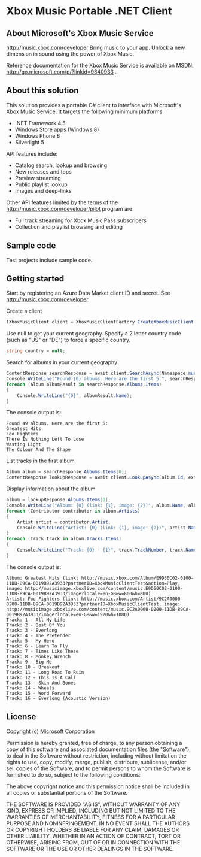 # Xbox Music Portable .NET Client

## About Microsoft's Xbox Music Service

http://music.xbox.com/developer
Bring music to your app.
Unlock a new dimension in sound using the power of Xbox Music.

Reference documentation for the Xbox Music Service is available on MSDN: http://go.microsoft.com/p/?linkid=9840933 .

## About this solution

This solution provides a portable C# client to interface with Microsoft's Xbox Music Service.
It targets the following minimum platforms:
* .NET Framework 4.5
* Windows Store apps (Windows 8)
* Windows Phone 8
* Silverlight 5

API features include:
* Catalog search, lookup and browsing
* New releases and tops
* Preview streaming
* Public playlist lookup
* Images and deep-links

Other API features limited by the terms of the http://music.xbox.com/developer/pilot program are:
* Full track streaming for Xbox Music Pass subscribers
* Collection and playlist browsing and editing

## Sample code

Test projects include sample code.

## Getting started

Start by registering an Azure Data Market client ID and secret. See http://music.xbox.com/developer.

Create a client
```csharp
IXboxMusicClient client = XboxMusicClientFactory.CreateXboxMusicClient("MyClientId", "YourClientSecretYourClientSecretYourSecret=");
```

Use null to get your current geography.
Specify a 2 letter country code (such as "US" or "DE") to force a specific country.
```csharp
string country = null;
```

Search for albums in your current geography
```csharp
ContentResponse searchResponse = await client.SearchAsync(Namespace.music, "Foo Fighters", filter: SearchFilter.Albums, maxItems: 5, country: country);
Console.WriteLine("Found {0} albums. Here are the first 5:", searchResponse.Albums.TotalItemCount);
foreach (Album albumResult in searchResponse.Albums.Items)
{
    Console.WriteLine("{0}", albumResult.Name);
}
```

The console output is:

    Found 49 albums. Here are the first 5:
    Greatest Hits
    Foo Fighters
    There Is Nothing Left To Lose
    Wasting Light
    The Colour And The Shape

List tracks in the first album
```csharp
Album album = searchResponse.Albums.Items[0];
ContentResponse lookupResponse = await client.LookupAsync(album.Id, extras: ExtraDetails.Tracks, country: country);
```

Display information about the album
```csharp
album = lookupResponse.Albums.Items[0];
Console.WriteLine("Album: {0} (link: {1}, image: {2})", album.Name, album.GetLink(ContentExtensions.LinkAction.Play), album.GetImageUrl(800, 800));
foreach (Contributor contributor in album.Artists)
{
    Artist artist = contributor.Artist;
    Console.WriteLine("Artist: {0} (link: {1}, image: {2})", artist.Name, artist.GetLink(), artist.GetImageUrl(1920, 1080));
}
foreach (Track track in album.Tracks.Items)
{
    Console.WriteLine("Track: {0} - {1}", track.TrackNumber, track.Name);
}
```

The console output is:

    Album: Greatest Hits (link: http://music.xbox.com/Album/E9D50C02-0100-11DB-89CA-0019B92A3933?partnerID=XboxMusicClientTest&action=Play, image: http://musicimage.xboxlive.com/content/music.E9D50C02-0100-11DB-89CA-0019B92A3933/image?locale=en-GB&w=800&h=800)
    Artist: Foo Fighters (link: http://music.xbox.com/Artist/9C2A0000-0200-11DB-89CA-0019B92A3933?partnerID=XboxMusicClientTest, image: http://musicimage.xboxlive.com/content/music.9C2A0000-0200-11DB-89CA-0019B92A3933/image?locale=en-GB&w=1920&h=1080)
    Track: 1 - All My Life
    Track: 2 - Best Of You
    Track: 3 - Everlong
    Track: 4 - The Pretender
    Track: 5 - My Hero
    Track: 6 - Learn To Fly
    Track: 7 - Times Like These
    Track: 8 - Monkey Wrench
    Track: 9 - Big Me
    Track: 10 - Breakout
    Track: 11 - Long Road To Ruin
    Track: 12 - This Is A Call
    Track: 13 - Skin And Bones
    Track: 14 - Wheels
    Track: 15 - Word Forward
    Track: 16 - Everlong (Acoustic Version)

## License

Copyright (c) Microsoft Corporation

Permission is hereby granted, free of charge, to any person obtaining a copy
of this software and associated documentation files (the "Software"), to deal
in the Software without restriction, including without limitation the rights
to use, copy, modify, merge, publish, distribute, sublicense, and/or sell
copies of the Software, and to permit persons to whom the Software is
furnished to do so, subject to the following conditions:

The above copyright notice and this permission notice shall be included in
all copies or substantial portions of the Software.

THE SOFTWARE IS PROVIDED "AS IS", WITHOUT WARRANTY OF ANY KIND, EXPRESS OR
IMPLIED, INCLUDING BUT NOT LIMITED TO THE WARRANTIES OF MERCHANTABILITY,
FITNESS FOR A PARTICULAR PURPOSE AND NONINFRINGEMENT. IN NO EVENT SHALL THE
AUTHORS OR COPYRIGHT HOLDERS BE LIABLE FOR ANY CLAIM, DAMAGES OR OTHER
LIABILITY, WHETHER IN AN ACTION OF CONTRACT, TORT OR OTHERWISE, ARISING FROM,
OUT OF OR IN CONNECTION WITH THE SOFTWARE OR THE USE OR OTHER DEALINGS IN
THE SOFTWARE.

